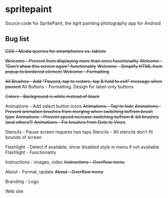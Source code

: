 # spritepaint
Source code for SpritePaint, the light painting photography app for Android



## Bug list


~~CSS - Media queries for smartphones vs. tablets~~

~~Welcome - Prevent from displaying more than once functionality~~
~~Welcome - "Don't show this screen again" functionality~~
~~Welcome - Simplify HTML from popup to bordered element~~
~~Welcome - Formatting~~

~~All Brushes - Add "Paused, tap to restore, tap & hold to exit" message when paused~~
All Buttons - Formatting. Design for label-only buttons

~~Colors - Background is white instead of black~~


Animations - Add select button icons
~~Animations - Tap to hide~~
~~Animations - Prevent animation brushes from merging when switching to/from brush type~~
~~Animations - Prevent speed increase switching to/from 8-bit brushes (and others?)~~
~~Animations - Fix brushes from Dots to Vines~~


Stencils - Pause screen requires two taps
Stencils - All stencils don't fit bounds of screen

Flashlight - Detect if available, show disabled style in menu if not available
Flashlight - Functionality

Instructions - images, video
~~Instructions - Overflow menu~~

About - Format, update
~~About - Overflow menu~~

Branding - Logo

Web site